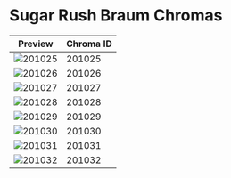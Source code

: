 # Sugar Rush Braum Chromas

| Preview | Chroma ID |
|---------|-----------|
| ![201025](https://raw.communitydragon.org/latest/plugins/rcp-be-lol-game-data/global/default/v1/champion-chroma-images/201/201025.png) | 201025 |
| ![201026](https://raw.communitydragon.org/latest/plugins/rcp-be-lol-game-data/global/default/v1/champion-chroma-images/201/201026.png) | 201026 |
| ![201027](https://raw.communitydragon.org/latest/plugins/rcp-be-lol-game-data/global/default/v1/champion-chroma-images/201/201027.png) | 201027 |
| ![201028](https://raw.communitydragon.org/latest/plugins/rcp-be-lol-game-data/global/default/v1/champion-chroma-images/201/201028.png) | 201028 |
| ![201029](https://raw.communitydragon.org/latest/plugins/rcp-be-lol-game-data/global/default/v1/champion-chroma-images/201/201029.png) | 201029 |
| ![201030](https://raw.communitydragon.org/latest/plugins/rcp-be-lol-game-data/global/default/v1/champion-chroma-images/201/201030.png) | 201030 |
| ![201031](https://raw.communitydragon.org/latest/plugins/rcp-be-lol-game-data/global/default/v1/champion-chroma-images/201/201031.png) | 201031 |
| ![201032](https://raw.communitydragon.org/latest/plugins/rcp-be-lol-game-data/global/default/v1/champion-chroma-images/201/201032.png) | 201032 |